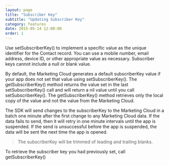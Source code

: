 ```yaml
---
layout: page
title: "Subscriber Key"
subtitle: "Updating Subscriber Key"
category: features
date: 2015-05-14 12:00:00
order: 1
---
```

Use setSubscriberKey() to implement a specific value as the unique identifier for the Contact record. You can use a mobile number, email address, device ID, or other appropriate value as necessary. Subscriber keys cannot include a null or blank value.

By default, the Marketing Cloud generates a default subscriberKey value if your app does not set that value using setSubscriberKey(). The getSubscriberKey() method returns the value set in the last setSubscriberKey() call and will return a nil value until you call setSubscriberKey(). The getSubscriberKey() method retrieves only the local copy of the value and not the value from the Marketing Cloud. 

The SDK will send changes to the subscriberKey to the Marketing Cloud in a batch one minute after the first change to any Marketing Cloud data.  If the data fails to send, then it will retry in one minute intervals until the app is suspended.  If the send is unsuccessful before the app is suspended, the data will be sent the next time the app is opened.

<script src="https://gist.github.com/sfmc-mobilepushsdk/87841718df45af4354c8.js"></script>

> The subscriberKey will be trimmed of leading and trailing blanks.

To retrieve the subscriber key you had previously set, call getSubscriberKey()

<script src="https://gist.github.com/sfmc-mobilepushsdk/d1f236b27e14fd5596c7.js"></script>
